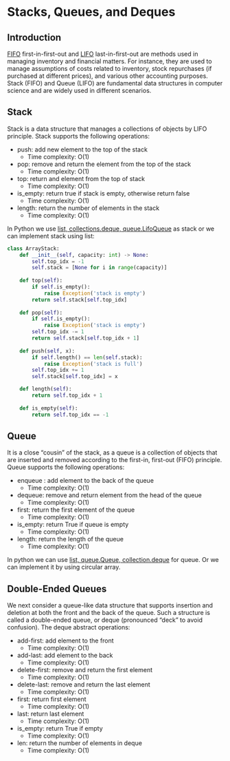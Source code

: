 # Stacks, Queues, and Deques

## Introduction
[FIFO](https://en.wikipedia.org/wiki/FIFO_and_LIFO_accounting) first-in-first-out and [LIFO](https://en.wikipedia.org/wiki/FIFO_and_LIFO_accounting) last-in-first-out are methods used in managing inventory and financial matters. For instance, they are used to manage assumptions of costs related to inventory, stock repurchases (if purchased at different prices), and various other accounting purposes. Stack (FIFO) and Queue (LIFO) are fundamental data structures in computer science and are widely used in different scenarios.

## Stack
Stack is a data structure that manages a collections of objects by LIFO principle. Stack supports the following operations:
- push: add new element to the top of the stack
    - Time complexity: O(1)
- pop: remove and return the element from the top of the stack
    - Time complexity: O(1)
- top: return and element from the top of stack
    - Time complexity: O(1)
- is_empty: return true if stack is empty, otherwise return false
    - Time complexity: O(1)
- length: return the number of elements in the stack
    - Time complexity: O(1)  
  
In Python we use [list, collections.deque, queue.LifoQueue](https://realpython.com/how-to-implement-python-stack/) as stack or we can implement stack using list:

```python
class ArrayStack:
    def __init__(self, capacity: int) -> None:
        self.top_idx = -1
        self.stack = [None for i in range(capacity)]
        
    def top(self):
        if self.is_empty():
            raise Exception('stack is empty')
        return self.stack[self.top_idx]
    
    def pop(self):
        if self.is_empty():
            raise Exception('stack is empty')   
        self.top_idx -= 1
        return self.stack[self.top_idx + 1]
    
    def push(self, x):
        if self.length() == len(self.stack):
            raise Exception('stack is full')
        self.top_idx += 1
        self.stack[self.top_idx] = x

    def length(self):
        return self.top_idx + 1
    
    def is_empty(self):
        return self.top_idx == -1
```

## Queue
It is a close “cousin” of the stack, as a queue is a collection of objects that are inserted and removed according to the first-in, first-out (FIFO) principle. Queue supports the following operations:
- enqueue : add element to the back of the queue
    - Time complexity: O(1)
- dequeue: remove and return element from the head of the queue
    - Time complexity: O(1)
- first: return the first element of the queue
    - Time complexity: O(1)
- is_empty: return True if queue is empty
    - Time complexity: O(1)
- length: return the length of the queue
    - Time complexity: O(1)  
  
In python we can use [list, queue.Queue, collection.deque](https://docs.python.org/3/library/queue.html) for queue. Or we can implement it by using circular array.

## Double-Ended Queues
We next consider a queue-like data structure that supports insertion and deletion at both the front and the back of the queue. Such a structure is called a double-ended queue, or deque (pronounced “deck” to avoid confusion). The deque abstract operations:
- add-first: add element to the front
    - Time complexity: O(1)
- add-last: add element to the back
    - Time complexity: O(1)  
- delete-first: remove and return the first element
    - Time complexity: O(1)  
- delete-last: remove and return the last element
    - Time complexity: O(1)  
- first: return first element
    - Time complexity: O(1)  
- last: return last element
    - Time complexity: O(1)  
- is_empty: return True if empty
    - Time complexity: O(1)  
- len: return the number of elements in deque
    - Time complexity: O(1) 







